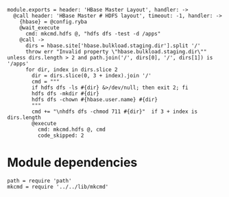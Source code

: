 
    module.exports = header: 'HBase Master Layout', handler: ->
      @call header: 'HBase Master # HDFS layout', timeout: -1, handler: ->
        {hbase} = @config.ryba
        @wait_execute
          cmd: mkcmd.hdfs @, "hdfs dfs -test -d /apps"
        @call ->
          dirs = hbase.site['hbase.bulkload.staging.dir'].split '/'
          throw err "Invalid property \"hbase.bulkload.staging.dir\"" unless dirs.length > 2 and path.join('/', dirs[0], '/', dirs[1]) is '/apps'
          for dir, index in dirs.slice 2
            dir = dirs.slice(0, 3 + index).join '/'
            cmd = """
            if hdfs dfs -ls #{dir} &>/dev/null; then exit 2; fi
            hdfs dfs -mkdir #{dir}
            hdfs dfs -chown #{hbase.user.name} #{dir}
            """
            cmd += "\nhdfs dfs -chmod 711 #{dir}"  if 3 + index is dirs.length
            @execute
              cmd: mkcmd.hdfs @, cmd
              code_skipped: 2

# Module dependencies

    path = require 'path'
    mkcmd = require '../../lib/mkcmd'
      
